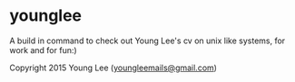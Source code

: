 # younglee
A build in command to check out Young Lee's cv on unix like systems, for work and for fun:)

Copyright 2015 Young Lee (youngleemails@gmail.com)

